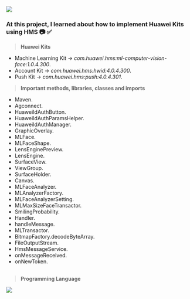 #
# ![](https://i.imgur.com/NZaR2TE.png)

### At this project, I learned about how to implement Huawei Kits using HMS :camera: :white_check_mark:


> **Huawei Kits**

- Machine Learning Kit -> _com.huawei.hms:ml-computer-vision-face:1.0.4.300_.
- Account Kit -> _com.huawei.hms:hwid:4.0.4.300_.
- Push Kit -> _com.huawei.hms:push:4.0.4.301_.

> **Important methods, libraries, classes and imports**

- Maven.
- Agconnect.
- HuaweiIdAuthButton.
- HuaweiIdAuthParamsHelper.
- HuaweiIdAuthManager.
- GraphicOverlay.
- MLFace.
- MLFaceShape.
- LensEnginePreview.
- LensEngine.
- SurfaceView.
- ViewGroup.
- SurfaceHolder.
- Canvas.
- MLFaceAnalyzer.
- MLAnalyzerFactory.
- MLFaceAnalyzerSetting.
- MLMaxSizeFaceTransactor.
- SmilingProbability.
- Handler.
- handleMessage.
- MLTransactor.
- BitmapFactory.decodeByteArray.
- FileOutputStream.
- HmsMessageService.
- onMessageReceived.
- onNewToken.

##

> **Programming Language**

   ![](https://i.imgur.com/VmmDj6j.png)
#
